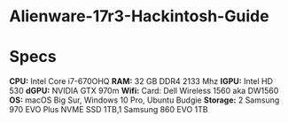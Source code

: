 # Alienware-17r3-Hackintosh-Guide

# Specs

**CPU:** Intel Core i7-670OHQ
**RAM:** 32 GB DDR4 2133 Mhz
**IGPU:** Intel HD 530
**dGPU:** NVIDIA GTX 970m
**Wifi:** Card: Dell Wireless 1560 aka DW1560
**OS:** macOS Big Sur, Windows 10 Pro, Ubuntu Budgie
**Storage:** 2 Samsung 970 EVO Plus NVME SSD 1TB,1 Samsung 860 EVO 1TB
